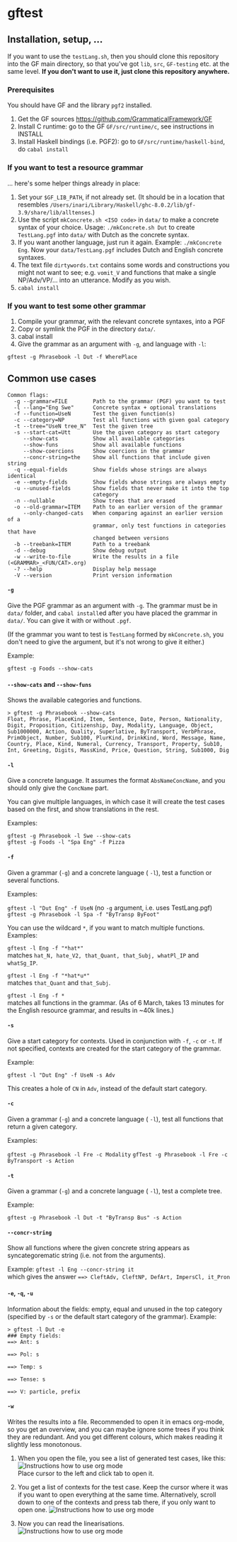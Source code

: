 # gftest

## Installation, setup, …

If you want to use the `testLang.sh`, then you should clone this repository into the GF main directory, so that you've got `lib`, `src`, `GF-testing` etc. at the same level. **If you don't want to use it, just clone this repository anywhere.**

### Prerequisites

You should have GF and the library `pgf2` installed.

1) Get the GF sources https://github.com/GrammaticalFramework/GF
1) Install C runtime: go to the GF `GF/src/runtime/c`, see instructions in INSTALL
1) Install Haskell bindings (i.e. PGF2): go to `GF/src/runtime/haskell-bind`, do `cabal install`


### If you want to test a resource grammar

... here's some helper things already in place:

1) Set your `$GF_LIB_PATH`, if not already set. (It should be in a location that resembles `/Users/inari/Library/Haskell/ghc-8.0.2/lib/gf-3.9/share/lib/alltenses`.)
1) Use the script `mkConcrete.sh <ISO code>` in `data/` to make a concrete syntax of your choice. Usage: `./mkConcrete.sh Dut` to create `TestLang.pgf` into `data/` with Dutch as the concrete syntax.
1) If you want another language, just run it again. Example: `./mkConcrete Eng`. Now your `data/TestLang.pgf` includes Dutch and English concrete syntaxes.
1) The text file `dirtywords.txt` contains some words and constructions you might not want to see; e.g. `vomit_V` and functions that make a single NP/Adv/VP/… into an utterance. Modify as you wish.
1) `cabal install`

### If you want to test some other grammar

1) Compile your grammar, with the relevant concrete syntaxes, into a PGF
1) Copy or symlink the PGF in the directory `data/`.
1) cabal install
1) Give the grammar as an argument with `-g`, and language with `-l`:

`gftest -g Phrasebook -l Dut -f WherePlace`


## Common use cases

```
Common flags:
  -g --grammar=FILE        Path to the grammar (PGF) you want to test
  -l --lang="Eng Swe"      Concrete syntax + optional translations
  -f --function=UseN       Test the given function(s)
  -c --category=NP         Test all functions with given goal category
  -t --tree="UseN tree_N"  Test the given tree
  -s --start-cat=Utt       Use the given category as start category
     --show-cats           Show all available categories
     --show-funs           Show all available functions
     --show-coercions      Show coercions in the grammar
     --concr-string=the    Show all functions that include given string
  -q --equal-fields        Show fields whose strings are always identical
  -e --empty-fields        Show fields whose strings are always empty
  -u --unused-fields       Show fields that never make it into the top
                           category
  -n --nullable            Show trees that are erased
  -o --old-grammar=ITEM    Path to an earlier version of the grammar
     --only-changed-cats   When comparing against an earlier version of a
                           grammar, only test functions in categories that have
                           changed between versions
  -b --treebank=ITEM       Path to a treebank
  -d --debug               Show debug output
  -w --write-to-file       Write the results in a file (<GRAMMAR>_<FUN/CAT>.org)
  -? --help                Display help message
  -V --version             Print version information

```

#### `-g`

Give the PGF grammar as an argument with `-g`. The grammar must be in `data/` folder, and `cabal install`ed after you have placed the grammar in `data/`. You can give it with or without `.pgf`. 

(If the grammar you want to test is `TestLang` formed by `mkConcrete.sh`, you don't need to give the argument, but it's not wrong to give it either.)

Example:

`gftest -g Foods --show-cats`


#### `--show-cats` and `--show-funs`

Shows the available categories and functions. 

```
> gftest -g Phrasebook --show-cats
Float, Phrase, PlaceKind, Item, Sentence, Date, Person, Nationality, Digit, Proposition, Citizenship, Day, Modality, Language, Object, Sub1000000, Action, Quality, Superlative, ByTransport, VerbPhrase, PrimObject, Number, Sub100, PlurKind, DrinkKind, Word, Message, Name, Country, Place, Kind, Numeral, Currency, Transport, Property, Sub10, Int, Greeting, Digits, MassKind, Price, Question, String, Sub1000, Dig
```

#### `-l`

Give a concrete language. It assumes the format `AbsNameConcName`, and you should only give the `ConcName` part.

You can give multiple languages, in which case it will create the test cases based on the first, and show translations in the rest.

Examples:

`gftest -g Phrasebook -l Swe --show-cats`  
`gftest -g Foods -l "Spa Eng" -f Pizza`

#### `-f` 

Given a grammar (`-g`) and a concrete language ( `-l`), test a function or several functions. 

Examples:

`gftest -l "Dut Eng" -f UseN` (no `-g` argument, i.e. uses TestLang.pgf)  
`gftest -g Phrasebook -l Spa -f "ByTransp ByFoot"`

You can use the wildcard `*`, if you want to match multiple functions. Examples:

`gftest -l Eng -f "*hat*"`  
matches `hat_N, hate_V2, that_Quant, that_Subj, whatPl_IP` and `whatSg_IP`.

`gftest -l Eng -f "*hat*u*"`  
matches `that_Quant` and `that_Subj`.

`gftest -l Eng -f *`  
matches all functions in the grammar. (As of 6 March, takes 13 minutes for the English resource grammar, and results in ~40k lines.)

#### `-s`

Give a start category for contexts. Used in conjunction with `-f`, `-c` or `-t`. If not specified, contexts are created for the start category of the grammar.

Example:

`gftest -l "Dut Eng" -f UseN -s Adv`

This creates a hole of `CN` in `Adv`, instead of the default start category.

#### `-c`

Given a grammar (`-g`) and a concrete language ( `-l`), test all functions that return a given category.

Examples:

`gftest -g Phrasebook -l Fre -c Modality`
`gfTest -g Phrasebook -l Fre -c ByTransport -s Action`


#### `-t`

Given a grammar (`-g`) and a concrete language ( `-l`), test a complete tree.

Example:

`gftest -g Phrasebook -l Dut -t "ByTransp Bus" -s Action`

#### `--concr-string`

Show all functions where the given concrete string appears as syncategorematic string (i.e. not from the arguments).

Example:
`gftest -l Eng --concr-string it`  
which gives the answer `==> CleftAdv, CleftNP, DefArt, ImpersCl, it_Pron`

#### `-e`, `-q`, `-u`

Information about the fields: empty, equal and unused in the top category (specified by `-s` or the default start category of the grammar). Example:

```
> gftest -l Dut -e
### Empty fields:
==> Ant: s

==> Pol: s

==> Temp: s

==> Tense: s

==> V: particle, prefix
```

#### `-w`

Writes the results into a file. Recommended to open it in emacs org-mode, so you get an overview, and you can maybe ignore some trees if you think they are redundant. And you get different colours, which makes reading it slightly less monotonous.

1) When you open the file, you see a list of generated test cases, like this: ![Instructions how to use org mode](https://raw.githubusercontent.com/inariksit/GF-testing/master/doc/instruction-1.png)  
Place cursor to the left and click tab to open it.
2) You get a list of contexts for the test case. Keep the cursor where it was if you want to open everything at the same time. Alternatively, scroll down to one of the contexts and press tab there, if you only want to open one.
![Instructions how to use org mode](https://raw.githubusercontent.com/inariksit/GF-testing/master/doc/instruction-2.png)  

3) Now you can read the linearisations.  
![Instructions how to use org mode](https://raw.githubusercontent.com/inariksit/GF-testing/master/doc/instruction-3.png)

